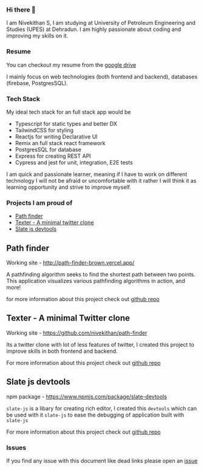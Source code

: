 ### Hi there 👋

I am Nivekithan S, I am studying at University of Petroleum Engineering and Studies (UPES) at Dehradun. I am highly passionate about coding and improving my skills on it.

### Resume

You can checkout my resume from the [google drive](https://drive.google.com/file/d/1iW2pn6swLG8FtmXTBvmIM6mW46Jt9EWB/view?usp=sharing)

I mainly focus on web technologies (both frontend and backend), databases (firebase, PostgresSQL).


### Tech Stack

My ideal tech stack for an full stack app would be

- Typescript for static types and better DX
- TailwindCSS for styling
- Reactjs for writing Declarative UI
- Remix an full stack react framework
- PostgresSQL for database
- Express for creating REST API
- Cypress and jest for unit, integration, E2E tests


I am quick and passionate learner, meaning if I have to work on different technology I will not be afraid or uncomfortable with it rather I will think it as learning opportunity and strive to improve myself.

### Projects I am proud of
- [Path finder](https://github.com/nivekithan/path-finder)
- [Texter - A minimal twitter clone](https://github.com/nivekithan/texter)
- [Slate js devtools](https://github.com/nivekithan/slate-devtools)

## Path finder

Working site - http://path-finder-brown.vercel.app/


A pathfinding algorithm seeks to find the shortest path between two points. This application visualizes various pathfinding algorithms in action, and more!

for more information about this project check out [github repo](https://github.com/nivekithan/path-finder) 

## Texter - A minimal Twitter clone

Working site - https://github.com/nivekithan/path-finder

Its a twitter clone with lot of less features of twitter, I created this project to improve skills in both frontend and backend.

For more information about this project check out [github repo](https://github.com/nivekithan/texter)


## Slate js devtools

npm package - https://www.npmjs.com/package/slate-devtools


`slate-js` is a libary for creating rich editor, I created this `devtools` which can be used with it `slate-js` to ease the debugging of application built with `slate-js`

For more information about this project check out [github repo](https://github.com/nivekithan/slate-devtools)



### Issues

If you find any issue with this document like dead links please open an [issue](https://github.com/nivekithan/nivekithan/issues)



